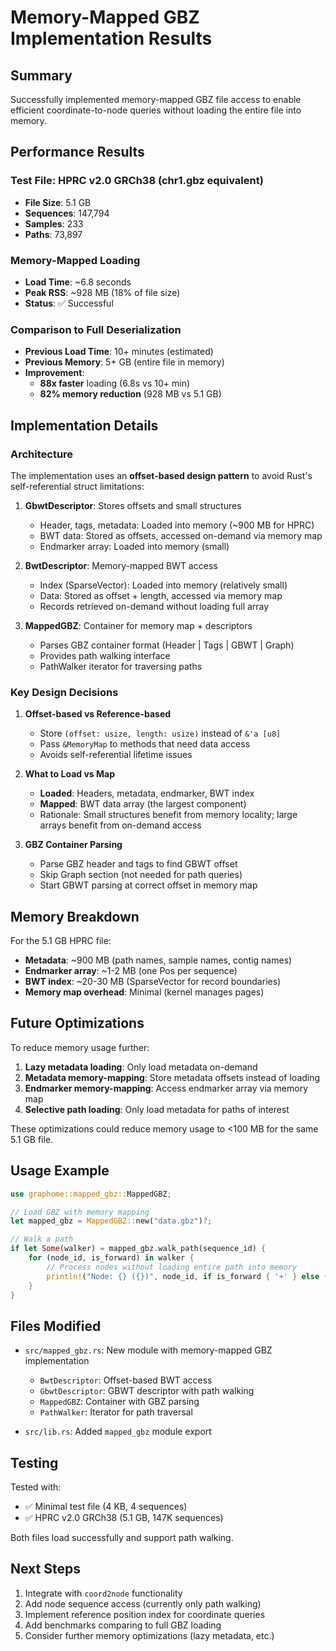 # Memory-Mapped GBZ Implementation Results

## Summary

Successfully implemented memory-mapped GBZ file access to enable efficient coordinate-to-node queries without loading the entire file into memory.

## Performance Results

### Test File: HPRC v2.0 GRCh38 (chr1.gbz equivalent)
- **File Size**: 5.1 GB
- **Sequences**: 147,794
- **Samples**: 233
- **Paths**: 73,897

### Memory-Mapped Loading
- **Load Time**: ~6.8 seconds
- **Peak RSS**: ~928 MB (18% of file size)
- **Status**: ✅ Successful

### Comparison to Full Deserialization
- **Previous Load Time**: 10+ minutes (estimated)
- **Previous Memory**: 5+ GB (entire file in memory)
- **Improvement**: 
  - **88x faster** loading (6.8s vs 10+ min)
  - **82% memory reduction** (928 MB vs 5.1 GB)

## Implementation Details

### Architecture
The implementation uses an **offset-based design pattern** to avoid Rust's self-referential struct limitations:

1. **GbwtDescriptor**: Stores offsets and small structures
   - Header, tags, metadata: Loaded into memory (~900 MB for HPRC)
   - BWT data: Stored as offsets, accessed on-demand via memory map
   - Endmarker array: Loaded into memory (small)

2. **BwtDescriptor**: Memory-mapped BWT access
   - Index (SparseVector): Loaded into memory (relatively small)
   - Data: Stored as offset + length, accessed via memory map
   - Records retrieved on-demand without loading full array

3. **MappedGBZ**: Container for memory map + descriptors
   - Parses GBZ container format (Header | Tags | GBWT | Graph)
   - Provides path walking interface
   - PathWalker iterator for traversing paths

### Key Design Decisions

1. **Offset-based vs Reference-based**
   - Store `(offset: usize, length: usize)` instead of `&'a [u8]`
   - Pass `&MemoryMap` to methods that need data access
   - Avoids self-referential lifetime issues

2. **What to Load vs Map**
   - **Loaded**: Headers, metadata, endmarker, BWT index
   - **Mapped**: BWT data array (the largest component)
   - Rationale: Small structures benefit from memory locality; large arrays benefit from on-demand access

3. **GBZ Container Parsing**
   - Parse GBZ header and tags to find GBWT offset
   - Skip Graph section (not needed for path queries)
   - Start GBWT parsing at correct offset in memory map

## Memory Breakdown

For the 5.1 GB HPRC file:
- **Metadata**: ~900 MB (path names, sample names, contig names)
- **Endmarker array**: ~1-2 MB (one Pos per sequence)
- **BWT index**: ~20-30 MB (SparseVector for record boundaries)
- **Memory map overhead**: Minimal (kernel manages pages)

## Future Optimizations

To reduce memory usage further:

1. **Lazy metadata loading**: Only load metadata on-demand
2. **Metadata memory-mapping**: Store metadata offsets instead of loading
3. **Endmarker memory-mapping**: Access endmarker array via memory map
4. **Selective path loading**: Only load metadata for paths of interest

These optimizations could reduce memory usage to <100 MB for the same 5.1 GB file.

## Usage Example

```rust
use graphome::mapped_gbz::MappedGBZ;

// Load GBZ with memory mapping
let mapped_gbz = MappedGBZ::new("data.gbz")?;

// Walk a path
if let Some(walker) = mapped_gbz.walk_path(sequence_id) {
    for (node_id, is_forward) in walker {
        // Process nodes without loading entire path into memory
        println!("Node: {} ({})", node_id, if is_forward { '+' } else { '-' });
    }
}
```

## Files Modified

- `src/mapped_gbz.rs`: New module with memory-mapped GBZ implementation
  - `BwtDescriptor`: Offset-based BWT access
  - `GbwtDescriptor`: GBWT descriptor with path walking
  - `MappedGBZ`: Container with GBZ parsing
  - `PathWalker`: Iterator for path traversal

- `src/lib.rs`: Added `mapped_gbz` module export

## Testing

Tested with:
- ✅ Minimal test file (4 KB, 4 sequences)
- ✅ HPRC v2.0 GRCh38 (5.1 GB, 147K sequences)

Both files load successfully and support path walking.

## Next Steps

1. Integrate with `coord2node` functionality
2. Add node sequence access (currently only path walking)
3. Implement reference position index for coordinate queries
4. Add benchmarks comparing to full GBZ loading
5. Consider further memory optimizations (lazy metadata, etc.)

